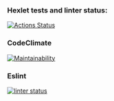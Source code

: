 ### Hexlet tests and linter status:
[![Actions Status](https://github.com/Takaiva/frontend-project-lvl3/workflows/hexlet-check/badge.svg)](https://github.com/Takaiva/frontend-project-lvl3/actions)

### CodeClimate
[![Maintainability](https://api.codeclimate.com/v1/badges/1109fe03185ca832cf99/maintainability)](https://codeclimate.com/github/Takaiva/frontend-project-lvl3/maintainability)

### Eslint
[![linter status](https://github.com/Takaiva/frontend-project-lvl3/actions/workflows/linter-check.yml/badge.svg)](https://github.com/Takaiva/frontend-project-lvl3/actions/workflows/linter-check.yml)